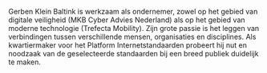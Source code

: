 
Gerben Klein Baltink is werkzaam als ondernemer, zowel op het gebied van
digitale veiligheid (MKB Cyber Advies Nederland) als op het gebied van moderne
technologie (Trefecta Mobility). Zijn grote passie is het leggen van
verbindingen tussen verschillende mensen, organisaties en disciplines. Als
kwartiermaker voor het Platform Internetstandaarden probeert hij nut en
noodzaak van de geselecteerde standaarden bij een breed publiek duidelijk te
maken.
